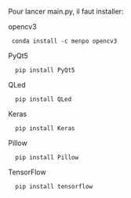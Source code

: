 Pour lancer main.py, il faut installer:

opencv3

```shell
 conda install -c menpo opencv3 
```

PyQt5

```shell
  pip install PyQt5 
```
QLed

```shell
  pip install QLed
```

Keras


```shell
  pip install Keras
```

Pillow


```shell
  pip install Pillow
```

TensorFlow

```shell
  pip install tensorflow
```
